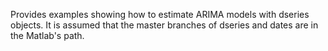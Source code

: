 Provides examples showing how to estimate ARIMA models with dseries objects. It is assumed that the master branches of dseries and dates are in the Matlab's path.
